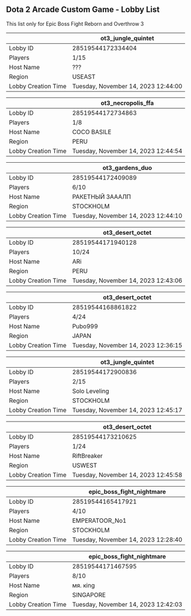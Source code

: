 ## Dota 2 Arcade Custom Game - Lobby List

This list only for Epic Boss Fight Reborn and Overthrow 3

|  | ot3_jungle_quintet |
| ------ | ------ |
| Lobby ID | 28519544172334404 |
| Players | 1/15 |
| Host Name | ??? |
| Region | USEAST |
| Lobby Creation Time | Tuesday, November 14, 2023 12:44:00 |


|  | ot3_necropolis_ffa |
| ------ | ------ |
| Lobby ID | 28519544172734863 |
| Players | 1/8 |
| Host Name | COCO BASILE |
| Region | PERU |
| Lobby Creation Time | Tuesday, November 14, 2023 12:44:54 |


|  | ot3_gardens_duo |
| ------ | ------ |
| Lobby ID | 28519544172409089 |
| Players | 6/10 |
| Host Name | РАКЕТНЫЙ ЗАААЛП |
| Region | STOCKHOLM |
| Lobby Creation Time | Tuesday, November 14, 2023 12:44:10 |


|  | ot3_desert_octet |
| ------ | ------ |
| Lobby ID | 28519544171940128 |
| Players | 10/24 |
| Host Name | ARi |
| Region | PERU |
| Lobby Creation Time | Tuesday, November 14, 2023 12:43:06 |


|  | ot3_desert_octet |
| ------ | ------ |
| Lobby ID | 28519544168861822 |
| Players | 4/24 |
| Host Name | Pubo999 |
| Region | JAPAN |
| Lobby Creation Time | Tuesday, November 14, 2023 12:36:15 |


|  | ot3_jungle_quintet |
| ------ | ------ |
| Lobby ID | 28519544172900836 |
| Players | 2/15 |
| Host Name | Solo Leveling |
| Region | STOCKHOLM |
| Lobby Creation Time | Tuesday, November 14, 2023 12:45:17 |


|  | ot3_desert_octet |
| ------ | ------ |
| Lobby ID | 28519544173210625 |
| Players | 1/24 |
| Host Name | RiftBreaker |
| Region | USWEST |
| Lobby Creation Time | Tuesday, November 14, 2023 12:45:58 |


|  | epic_boss_fight_nightmare |
| ------ | ------ |
| Lobby ID | 28519544165417921 |
| Players | 4/10 |
| Host Name | EMPERATOOR_No1 |
| Region | STOCKHOLM |
| Lobby Creation Time | Tuesday, November 14, 2023 12:28:40 |


|  | epic_boss_fight_nightmare |
| ------ | ------ |
| Lobby ID | 28519544171467595 |
| Players | 8/10 |
| Host Name | мя. кing |
| Region | SINGAPORE |
| Lobby Creation Time | Tuesday, November 14, 2023 12:42:03 |


